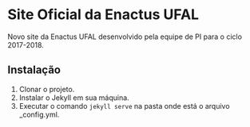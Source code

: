 # Site Oficial da Enactus UFAL

Novo site da Enactus UFAL desenvolvido pela equipe de PI para o ciclo 2017-2018. 

## Instalação

1. Clonar o projeto.
2. Instalar o Jekyll em sua máquina.
3. Executar o comando ```jekyll serve``` na pasta onde está o arquivo _config.yml.
